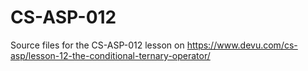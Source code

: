 # CS-ASP-012
Source files for the CS-ASP-012 lesson on https://www.devu.com/cs-asp/lesson-12-the-conditional-ternary-operator/
